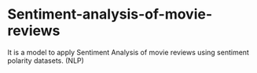 # Sentiment-analysis-of-movie-reviews
It is a model to apply Sentiment Analysis of movie reviews using sentiment polarity datasets. (NLP)
